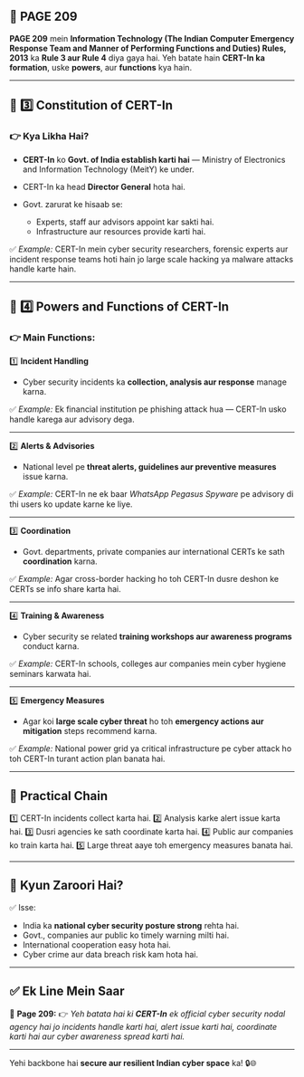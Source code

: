 ## 📄 **PAGE 209**

**PAGE 209** mein **Information Technology (The Indian Computer Emergency Response Team and Manner of Performing Functions and Duties) Rules, 2013** ka **Rule 3 aur Rule 4** diya gaya hai.
Yeh batate hain **CERT-In ka formation**, uske **powers**, aur **functions** kya hain.

---

## 🔹 **3️⃣ Constitution of CERT-In**

### 👉 Kya Likha Hai?

* **CERT-In** ko **Govt. of India establish karti hai** — Ministry of Electronics and Information Technology (MeitY) ke under.
* CERT-In ka head **Director General** hota hai.
* Govt. zarurat ke hisaab se:

  * Experts, staff aur advisors appoint kar sakti hai.
  * Infrastructure aur resources provide karti hai.

✅ *Example:* CERT-In mein cyber security researchers, forensic experts aur incident response teams hoti hain jo large scale hacking ya malware attacks handle karte hain.

---

## 🔹 **4️⃣ Powers and Functions of CERT-In**

### 👉 Main Functions:

1️⃣ **Incident Handling**

* Cyber security incidents ka **collection, analysis aur response** manage karna.

✅ *Example:* Ek financial institution pe phishing attack hua — CERT-In usko handle karega aur advisory dega.

---

2️⃣ **Alerts & Advisories**

* National level pe **threat alerts, guidelines aur preventive measures** issue karna.

✅ *Example:* CERT-In ne ek baar *WhatsApp Pegasus Spyware* pe advisory di thi users ko update karne ke liye.

---

3️⃣ **Coordination**

* Govt. departments, private companies aur international CERTs ke sath **coordination** karna.

✅ *Example:* Agar cross-border hacking ho toh CERT-In dusre deshon ke CERTs se info share karta hai.

---

4️⃣ **Training & Awareness**

* Cyber security se related **training workshops aur awareness programs** conduct karna.

✅ *Example:* CERT-In schools, colleges aur companies mein cyber hygiene seminars karwata hai.

---

5️⃣ **Emergency Measures**

* Agar koi **large scale cyber threat** ho toh **emergency actions aur mitigation** steps recommend karna.

✅ *Example:* National power grid ya critical infrastructure pe cyber attack ho toh CERT-In turant action plan banata hai.

---

## 🧩 **Practical Chain**

1️⃣ CERT-In incidents collect karta hai.
2️⃣ Analysis karke alert issue karta hai.
3️⃣ Dusri agencies ke sath coordinate karta hai.
4️⃣ Public aur companies ko train karta hai.
5️⃣ Large threat aaye toh emergency measures banata hai.

---

## 🔹 **Kyun Zaroori Hai?**

✅ Isse:

* India ka **national cyber security posture strong** rehta hai.
* Govt., companies aur public ko timely warning milti hai.
* International cooperation easy hota hai.
* Cyber crime aur data breach risk kam hota hai.

---

## ✅ **Ek Line Mein Saar**

📌 **Page 209:**
👉 *Yeh batata hai ki **CERT-In** ek official cyber security nodal agency hai jo incidents handle karti hai, alert issue karti hai, coordinate karti hai aur cyber awareness spread karti hai.*

---

Yehi backbone hai **secure aur resilient Indian cyber space** ka! 🔒🌐
